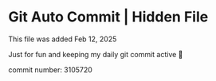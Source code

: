 # Git Auto Commit | Hidden File

This file was added Feb 12, 2025

Just for fun and keeping my daily git commit active 🤪

commit number: 3105720
